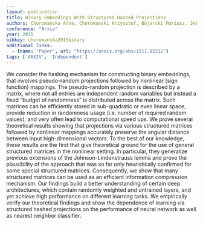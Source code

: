 ```yaml
---
layout: publication
title: Binary Embeddings With Structured Hashed Projections
authors: Choromanska Anna, Choromanski Krzysztof, Bojarski Mariusz, Jebara Tony, Kumar Sanjiv, Lecun Yann
conference: "Arxiv"
year: 2015
bibkey: choromanska2015binary
additional_links:
  - {name: "Paper", url: "https://arxiv.org/abs/1511.05212"}
tags: ['ARXIV', 'Independent']
---
```

<p>We consider the hashing mechanism for constructing binary embeddings,
that involves pseudo-random projections followed by nonlinear (sign
function) mappings. The pseudo-random projection is described by a
matrix, where not all entries are independent random variables but
instead a fixed “budget of randomness” is distributed across the matrix.
Such matrices can be efficiently stored in sub-quadratic or even linear
space, provide reduction in randomness usage (i.e. number of required
random values), and very often lead to computational speed ups. We prove
several theoretical results showing that projections via various
structured matrices followed by nonlinear mappings accurately preserve
the angular distance between input high-dimensional vectors. To the best
of our knowledge, these results are the first that give theoretical
ground for the use of general structured matrices in the nonlinear
setting. In particular, they generalize previous extensions of the
Johnson-Lindenstrauss lemma and prove the plausibility of the approach
that was so far only heuristically confirmed for some special structured
matrices. Consequently, we show that many structured matrices can be
used as an efficient information compression mechanism. Our findings
build a better understanding of certain deep architectures, which
contain randomly weighted and untrained layers, and yet achieve high
performance on different learning tasks. We empirically verify our
theoretical findings and show the dependence of learning via structured
hashed projections on the performance of neural network as well as
nearest neighbor classifier.</p>
